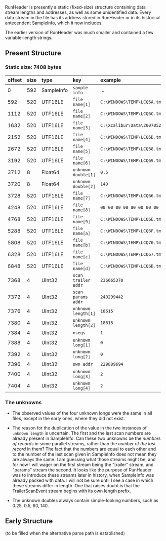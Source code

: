 RunHeader is presently a static (fixed-size) structure containing data
stream lengths and addresses, as well as some unidentified data. Every
data stream in the file has its address stored in RunHeader or in its
historical antecendent SampleInfo, which it now includes.

The earlier version of RunHeader was much smaller and contained a few
variable-length strings.

## Present Structure ##
### Static size: 7408 bytes ###
| offset | size | type | key | example |
|:-------|:-----|:-----|:----|:--------|
| 0      | 592  | SampleInfo | `sample info` | ...     |
| 592    | 520  | UTF16LE | `file name[1]` | `C:\WINDOWS\TEMP\LCQ6A.tmp` |
| 1112   | 520  | UTF16LE | `file name[2]` | `C:\WINDOWS\TEMP\LCQ6C.tmp` |
| 1632   | 520  | UTF16LE | `file name[3]` | `C:\Xcalibur\Data\20070522_NH_Orbi2_HelaEpo_05.RAW` |
| 2152   | 520  | UTF16LE | `file name[4]` | `C:\WINDOWS\TEMP\LCQ6D.tmp` |
| 2672   | 520  | UTF16LE | `file name[5]` | `C:\WINDOWS\TEMP\LCQ68.tmp` |
| 3192   | 520  | UTF16LE | `file name[6]` | `C:\WINDOWS\TEMP\LCQ69.tmp` |
| 3712   | 8    | Float64 | `unknown double[1]` | `0.5`   |
| 3720   | 8    | Float64 | `unknown double[2]` | `140`   |
| 3728   | 520  | UTF16LE | `file name[7]` | `C:\WINDOWS\TEMP\LCQ66.tmp` |
| 4248   | 520  | UTF16LE | `file name[8]` | `00 00 00 00 00 00 00 00 00 00 ...` |
| 4768   | 520  | UTF16LE | `file name[9]` | `C:\WINDOWS\TEMP\LCQ6E.tmp` |
| 5288   | 520  | UTF16LE | `file name[a]` | `C:\WINDOWS\TEMP\LCQ6F.tmp` |
| 5808   | 520  | UTF16LE | `file name[b]` | `C:\WINDOWS\TEMP\LCQ70.tmp` |
| 6328   | 520  | UTF16LE | `file name[c]` | `C:\WINDOWS\TEMP\LCQ67.tmp` |
| 6848   | 520  | UTF16LE | `file name[d]` | `C:\WINDOWS\TEMP\LCQ6B.tmp` |
| 7368   | 4    | UInt32 | `scan trailer addr` | `236665370` |
| 7372   | 4    | UInt32 | `scan params addr` | `240299442` |
| 7376   | 4    | UInt32 | `unknown length[1]` | `18615` |
| 7380   | 4    | UInt32 | `unknown length[2]` | `18615` |
| 7384   | 4    | UInt32 | `nsegs` | `1`     |
| 7388   | 4    | UInt32 | `unknown long[1]` | `0`     |
| 7392   | 4    | UInt32 | `unknown long[2]` | `0`     |
| 7396   | 4    | UInt32 | `own addr` | `229809694` |
| 7400   | 4    | UInt32 | `unknown long[3]` | `2`     |
| 7404   | 4    | UInt32 | `unknown long[4]` | `2`     |

<div>
</div>

### The unknowns ###

  * The observed values of the four unknown longs were the same in all files, except in the early ones, where they did not exist.

  * The reason for the duplication of the value in the two instances of `unknown length` is uncertain. The first and the last scan numbers are already present in SampleInfo. Can these two unknowns be the _numbers of records_ in some parallel streams, rather than the _number of the last record_ in them? The fact that the numbers are equal to each other and to the number of the last scan given in SampleInfo does not mean they are always the same. I am guessing what those streams might be, and for now I will wager on the first stream being the "trailer" stream, and "params" stream the second. It looks like the purpose of RunHeader was to introduce these streams later in history, when SampleInfo was already packed with data. I will not be sure until I see a case in which these streams differ in length. One that raises doubt is that the TrailerScanEvent stream begins with its own length prefix.

  * The unknown doubles always contain simple-looking numbers, such as 0.25, 0.5, 90, 140.

## Early Structure ##

(to be filled when the alternative parse path is established)